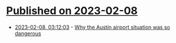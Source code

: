 # [Published on 2023-02-08](index.md)

* [2023-02-08, 03:12:03](https://news.ycombinator.com/item?id=34703626) - [Why the Austin airport situation was so dangerous](https://fallows.substack.com/p/as-bad-as-it-gets-without-body-bags)
